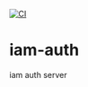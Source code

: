 [![CI](https://github.com/che-kwas/iam-auth/actions/workflows/ci.yaml/badge.svg?branch=main)](https://github.com/che-kwas/iam-auth/actions/workflows/ci.yaml)

# iam-auth

iam auth server
